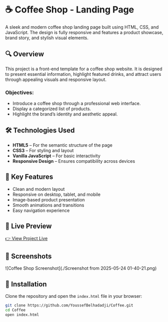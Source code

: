 # ☕ Coffee Shop - Landing Page

A sleek and modern coffee shop landing page built using HTML, CSS, and JavaScript. The design is fully responsive and features a product showcase, brand story, and stylish visual elements.

## 🔍 Overview

This project is a front-end template for a coffee shop website. It is designed to present essential information, highlight featured drinks, and attract users through appealing visuals and responsive layout.

### Objectives:
- Introduce a coffee shop through a professional web interface.
- Display a categorized list of products.
- Highlight the brand’s identity and aesthetic appeal.

## 🛠️ Technologies Used

- **HTML5** – For the semantic structure of the page  
- **CSS3** – For styling and layout  
- **Vanilla JavaScript** – For basic interactivity  
- **Responsive Design** – Ensures compatibility across devices

## 🎯 Key Features

- Clean and modern layout  
- Responsive on desktop, tablet, and mobile  
- Image-based product presentation  
- Smooth animations and transitions  
- Easy navigation experience

## 🔗 Live Preview

[👉 View Project Live](https://youssefbelhadadji.github.io/Coffee/)

## 📸 Screenshots

![Coffee Shop Screenshot](./Screenshot from 2025-05-24 01-40-21.png)


## 🚀 Installation

Clone the repository and open the `index.html` file in your browser:

```bash
git clone https://github.com/YoussefBelhadadji/Coffee.git
cd Coffee
open index.html

